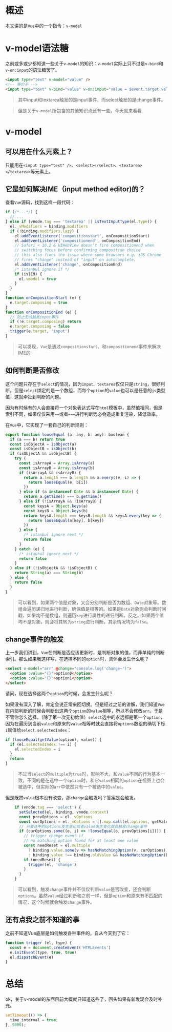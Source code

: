 # 概述
本文讲的是`Vue`中的一个指令：`v-model`

# v-model语法糖
之前或多或少都知道一些关于`v-model`的知识：`v-model`实际上只不过是`v-bind`和`v-on:input`的语法糖罢了。
```html
<input type="text" v-model="value" />
<!-- 等价于 -->
<input type="text" v-bind="value" v-on:input="value = $event.target.value" />
```
> 其中input和textarea触发的是input事件，而select触发的是change事件。

> 但是关于`v-model`所包含的其他知识点还有一些，今天就来看看

# v-model
## 可以用在什么元素上？
只能用在`<input type="text" />`、`<select></select>`、`<textarea></textarea>`等元素上。

## 它是如何解决IME（input method editor)的？
查看`Vue`源码，找到这样一段代码：
```javascript
if (/*...*/) {
  // ...
} else if (vnode.tag === 'textarea' || isTextInputType(el.type)) {
  el._vModifiers = binding.modifiers
  if (!binding.modifiers.lazy) {
    el.addEventListener('compositionstart', onCompositionStart)
    el.addEventListener('compositionend', onCompositionEnd)
    // Safari < 10.2 & UIWebView doesn't fire compositionend when
    // switching focus before confirming composition choice
    // this also fixes the issue where some browsers e.g. iOS Chrome
    // fires "change" instead of "input" on autocomplete.
    el.addEventListener('change', onCompositionEnd)
    /* istanbul ignore if */
    if (isIE9) {
      el.vmodel = true
    }
  }
}
function onCompositionStart (e) {
  e.target.composing = true
}
function onCompositionEnd (e) {
  // 防止无故触发input事件
  if (!e.target.composing) return
  e.target.composing = false
  trigger(e.target, 'input')
}
```
> 可以发现，`Vue`是通过`compositionstart`、和`compositionend`事件来解决IME的

## 如何判断是否修改
这个问题只存在于`select`的情况，因为`input、textarea`仅仅只是`string`，很好判断。但是`select`绑定的是一个数组，而每个`option`的`value`也可以是任意的`js`类型值，这就牵扯到判断的问题。

因为有时候有的人会直接将一个对象表达式写在`html`模板中，虽然值相同，但是索引不同，如果仅仅采用`==`或者`===`进行判断势必会造成重复渲染，降低效率。

在`Vue`中，它实现了一套自己的判断规则：
```javascript
export function looseEqual (a: any, b: any): boolean {
  if (a === b) return true
  const isObjectA = isObject(a)
  const isObjectB = isObject(b)
  if (isObjectA && isObjectB) {
    try {
      const isArrayA = Array.isArray(a)
      const isArrayB = Array.isArray(b)
      if (isArrayA && isArrayB) {
        return a.length === b.length && a.every((e, i) => {
          return looseEqual(e, b[i])
        })
      } else if (a instanceof Date && b instanceof Date) {
        return a.getTime() === b.getTime()
      } else if (!isArrayA && !isArrayB) {
        const keysA = Object.keys(a)
        const keysB = Object.keys(b)
        return keysA.length === keysB.length && keysA.every(key => {
          return looseEqual(a[key], b[key])
        })
      } else {
        /* istanbul ignore next */
        return false
      }
    } catch (e) {
      /* istanbul ignore next */
      return false
    }
  } else if (!isObjectA && !isObjectB) {
    return String(a) === String(b)
  } else {
    return false
  }
}

```
> 可以看到，如果两个值是对象，又会分别判断是否为数组、`Date`对象等。数组会遍历递归地进行判断，确保值是相等的。如果是`Date`对象则会判断时间戳，如果均不是数组，则遍历`key`进行属性的递归判断。反之，如果两个值均不是对象，则会将其转为`string`进行判断。其余情况均为`false`。

## change事件的触发
上一步我们讲到，`Vue`在判断是否应该更新时，是判断对象的值，而非单纯的判断索引。那么如果我这样写，在选择不同的`option`时，具体会发生什么呢？
```html
<select v-model="arr" @change="console.log('change~')">
  <option :value="{}">option0</option>
  <option :value="{}">option1</option>
</select>
```
请问，现在选择这两个`option`的时候，会发生什么呢？

如果没有深入了解，肯定会说正常来回切换。但是经过之前的讲解，我们知道`Vue`在内部判断的时候会判断出这两个`option`的`value`相等，所以不会修改`arr`。于是不管你怎么选择，（除了第一次无初始值）`select`选中的永远都是第一个`option`，因为在遍历到当前`value`和原来的`value`相等时就会直接将`options`数组的确切下标`i`赋值给`select.selectedIndex`：
```javascript
if (looseEqual(getValue(option), value)) {
  if (el.selectedIndex !== i) {
    el.selectedIndex = i
  }
  return
}
```
> 不过当`select`的`multiple`为`true`时，影响不大，和`value`不同的行为基本一致，不同的是在选中一个`option`时，和它`value`相同的`option`在视图上也会被选中，但实际的`arr`中依然只有一个被选中的`value`。

但是既然`value`根本没有改变，那`change`会触发吗？答案是会触发。
```javascript
    if (vnode.tag === 'select') {
      setSelected(el, binding, vnode.context)
      const prevOptions = el._vOptions
      const curOptions = el._vOptions = [].map.call(el.options, getValue)
      // 只要选中的options发生变化或者value发生变化就会触发change事件
      if (curOptions.some((o, i) => !looseEqual(o, prevOptions[i]))) {
        // trigger change event if
        // no matching option found for at least one value
        const needReset = el.multiple
          ? binding.value.some(v => hasNoMatchingOption(v, curOptions))
          : binding.value !== binding.oldValue && hasNoMatchingOption(binding.value, curOptions)
        if (needReset) {
          trigger(el, 'change')
        }
      }
    }
```
> 可以看到，触发`change`事件并不仅仅判断`value`是否改变，还会判断`options`。虽然`value`经过判断和之前一样，但是`option`和原来有不匹配的情况，这个时候就会触发`change`事件。

## 还有点我之前不知道的事
之前不知道Vue底层是如何触发各种事件的，自从今天到了它：
```javascript
function trigger (el, type) {
  const e = document.createEvent('HTMLEvents')
  e.initEvent(type, true, true)
  el.dispatchEvent(e)
}
```

# 总结
ok，关于v-model的东西目前大概就只知道这些了，回头如果有新发现会及时补充。

```javascript
setTimeout(() => {
  time_interval = true;
}, 5000);
```
